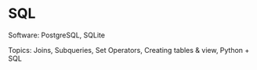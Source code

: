 # SQL

Software: PostgreSQL, SQLite

Topics: Joins, Subqueries, Set Operators, Creating tables & view, Python + SQL
